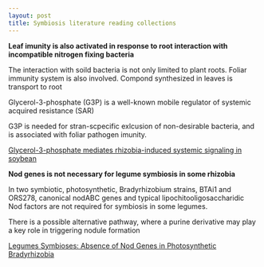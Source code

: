 ```yaml
---
layout: post
title: Symbiosis literature reading collections
---
```



__**Leaf imunity is also activated in response to root interaction with incompatible nitrogen fixing bacteria**__

The interaction with soild bacteria is not only limited to plant roots. Foliar immunity system is also involved. Compond synthesized in leaves is transport to root

Glycerol-3-phosphate (G3P) is a well-known mobile regulator of systemic acquired resistance (SAR)

G3P is needed for stran-scpecific exlcusion of non-desirable bacteria, and is associated with foliar pathogen imunity.

[Glycerol-3-phosphate mediates rhizobia-induced systemic signaling in soybean](https://www.nature.com/articles/s41467-019-13318-8)


__**Nod genes is not necessary for legume symbiosis in some rhizobia**__

In two symbiotic, photosynthetic, Bradyrhizobium strains, BTAi1 and ORS278, canonical nodABC genes and typical lipochitooligosaccharidic Nod factors are not required for symbiosis in some legumes.

There is a possible alternative pathway, where a purine derivative may play a key role in triggering nodule formation

[Legumes Symbioses: Absence of Nod Genes in Photosynthetic Bradyrhizobia](https://science.sciencemag.org/content/316/5829/1307.long)

